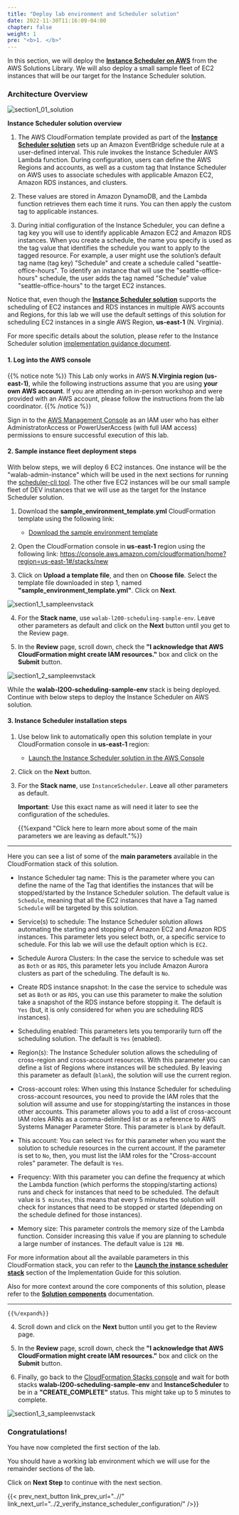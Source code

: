 ```yaml
---
title: "Deploy lab environment and Scheduler solution"
date: 2022-11-30T11:16:09-04:00
chapter: false
weight: 1
pre: "<b>1. </b>"
---
```


In this section, we will deploy the [**Instance Scheduler on AWS**](https://aws.amazon.com/solutions/implementations/instance-scheduler-on-aws/) from the AWS Solutions Library. We will also deploy a small sample fleet of EC2 instances that will be our target for the Instance Scheduler solution.

### Architecture Overview

![section1_01_solution](/Cost/200_EC2_Scheduling_at_Scale/Images/section1_01_solution.png)

**Instance Scheduler solution overview**

1. The AWS CloudFormation template provided as part of the [**Instance Scheduler solution**](https://aws.amazon.com/solutions/implementations/instance-scheduler-on-aws/) sets up an Amazon EventBridge schedule rule at a user-defined interval. This rule invokes the Instance Scheduler AWS Lambda function. During configuration, users can define the AWS Regions and accounts, as well as a custom tag that Instance Scheduler on AWS uses to associate schedules with applicable Amazon EC2, Amazon RDS instances, and clusters.

2. These values are stored in Amazon DynamoDB, and the Lambda function retrieves them each time it runs. You can then apply the custom tag to applicable instances.

3. During initial configuration of the Instance Scheduler, you can define a tag key you will use to identify applicable Amazon EC2 and Amazon RDS instances. When you create a schedule, the name you specify is used as the tag value that identifies the schedule you want to apply to the tagged resource. For example, a user might use the solution’s default tag name (tag key) "Schedule" and create a schedule called "seattle-office-hours". To identify an instance that will use the "seattle-office-hours" schedule, the user adds the tag named "Schedule" value "seattle-office-hours" to the target EC2 instances.

Notice that, even though the [**Instance Scheduler solution**](https://aws.amazon.com/solutions/implementations/instance-scheduler-on-aws/) supports the scheduling of EC2 instances and RDS instances in multiple AWS accounts and Regions, for this lab we will use the default settings of this solution for scheduling EC2 instances in a single AWS Region, **us-east-1** (N. Virginia).

For more specific details about the solution, please refer to the Instance Scheduler solution [implementation guidance document](https://docs.aws.amazon.com/solutions/latest/instance-scheduler-on-aws/solution-overview.html).


#### 1. Log into the AWS console

{{% notice note %}}
This Lab only works in AWS **N.Virginia region (us-east-1)**, while the following instructions assume that you are using **your own AWS account**. If you are attending an in-person workshop and were provided with an AWS account, please follow the instructions from the lab coordinator.
{{% /notice %}}

Sign in to the [AWS Management Console](https://us-east-1.console.aws.amazon.com/console) as an IAM user who has either AdministratorAccess or PowerUserAccess (with full IAM access) permissions to ensure successful execution of this lab.

#### 2. Sample instance fleet deployment steps

With below steps, we will deploy 6 EC2 instances. One instance will be the "walab-admin-instance" which will be used in the next sections for running the [scheduler-cli tool](https://docs.aws.amazon.com/solutions/latest/instance-scheduler-on-aws/scheduler-cli.html). The other five EC2 instances will be our small sample fleet of DEV instances that we will use as the target for the Instance Scheduler solution.

1. Download the **sample_environment_template.yml** CloudFormation template using the following link:

    * [Download the sample environment template](/Cost/200_EC2_Scheduling_at_Scale/Code/sample_environment_template.yml)

2. Open the CloudFormation console in **us-east-1** region using the following link: https://console.aws.amazon.com/cloudformation/home?region=us-east-1#/stacks/new

3. Click on **Upload a template file**, and then on **Choose file**. Select the template file downloaded in step 1, named **"sample_environment_template.yml"**. Click on **Next**.

![section1_1_sampleenvstack](/Cost/200_EC2_Scheduling_at_Scale/Images/section1_1_sampleenvstack.png)

4. For the **Stack name**, use ``walab-l200-scheduling-sample-env``. Leave other parameters as default and click on the **Next** button until you get to the Review page.

5. In the **Review** page, scroll down, check the **"I acknowledge that AWS CloudFormation might create IAM resources."** box and click on the **Submit** button.

![section1_2_sampleenvstack](/Cost/200_EC2_Scheduling_at_Scale/Images/section1_2_sampleenvstack.png)

While the **walab-l200-scheduling-sample-env** stack is being deployed. Continue with below steps to deploy the Instance Scheduler on AWS solution.

#### 3. Instance Scheduler installation steps

1. Use below link to automatically open this solution template in your CloudFormation console in **us-east-1** region:

    * [Launch the Instance Scheduler solution in the AWS Console](https://console.aws.amazon.com/cloudformation/home?region=us-east-1#/stacks/new?templateURL=https:%2F%2Fs3.amazonaws.com%2Fsolutions-reference%2Faws-instance-scheduler%2Flatest%2Faws-instance-scheduler.template)

2. Click on the **Next** button.

3. For the **Stack name**, use ``InstanceScheduler``. Leave all other parameters as default.

    **Important**: Use this exact name as will need it later to see the configuration of the schedules.

    {{%expand "Click here to learn more about some of the main parameters we are leaving as default."%}}

---

Here you can see a list of some of the **main parameters** available in the CloudFormation stack of this solution.

* Instance Scheduler tag name: This is the parameter where you can define the name of the Tag that identifies the instances that will be stopped/started by the Instance Scheduler solution. The default value is ``Schedule``, meaning that all the EC2 instances that have a Tag named ``Schedule`` will be targeted by this solution.

* Service(s) to schedule: The Instance Scheduler solution allows automating the starting and stopping of Amazon EC2 and Amazon RDS instances. This parameter lets you select both, or, a specific service to schedule. For this lab we will use the default option which is ``EC2``.

* Schedule Aurora Clusters: In the case the service to schedule was set as ``Both`` or as ``RDS``, this parameter lets you include Amazon Aurora clusters as part of the scheduling. The default is ``No``.

* Create RDS instance snapshot: In the case the service to schedule was set as ``Both`` or as ``RDS``, you can use this parameter to make the solution take a snapshot of the RDS instance before stopping it. The default is ``Yes`` (but, it is only considered for when you are scheduling RDS instances).

* Scheduling enabled: This parameters lets you temporarily turn off the scheduling solution. The default is ``Yes`` (enabled).

* Region(s): The Instance Scheduler solution allows the scheduling of cross-region and cross-account resources. With this parameter you can define a list of Regions where instances will be scheduled. By leaving this parameter as default (``blank``), the solution will use the current region.

* Cross-account roles: When using this Instance Scheduler for scheduling cross-account resources, you need to provide the IAM roles that the solution will assume and use for stopping/starting the instances in those other accounts. This parameter allows you to add a list of cross-account IAM roles ARNs as a comma-delimited list or as a reference to AWS Systems Manager Parameter Store. This parameter is ``blank`` by default.

* This account: You can select ``Yes`` for this parameter when you want the solution to schedule resources in the current account. If the parameter is set to ``No``, then, you must list the IAM roles for the "Cross-account roles" parameter. The default is ``Yes``.

* Frequency: With this parameter you can define the frequency at which the Lambda function (which performs the stopping/starting actions) runs and check for instances that need to be scheduled. The default value is ``5 minutes``, this means that every 5 minutes the solution will check for instances that need to be stopped or started (depending on the schedule defined for those instances). 

* Memory size: This parameter controls the memory size of the Lambda function. Consider increasing this value if you are planning to schedule a large number of instances. The default value is ``128 MB``.

For more information about all the available parameters in this CloudFormation stack, you can refer to the [**Launch the instance scheduler stack**](https://docs.aws.amazon.com/solutions/latest/instance-scheduler-on-aws/deployment.html#step1) section of the Implementation Guide for this solution.

Also for more context around the core components of this solution, please refer to the [**Solution components**](https://docs.aws.amazon.com/solutions/latest/instance-scheduler-on-aws/components.html) documentation.

---

    {{%/expand%}}

4. Scroll down and click on the **Next** button until you get to the Review page.

5. In the **Review** page, scroll down, check the **"I acknowledge that AWS CloudFormation might create IAM resources."** box and click on the **Submit** button.

6. Finally, go back to the [CloudFormation Stacks console](https://us-east-1.console.aws.amazon.com/cloudformation/home?region=us-east-1#/stacks) and wait for both stacks **walab-l200-scheduling-sample-env** and **InstanceScheduler** to be in a **"CREATE_COMPLETE"** status. This might take up to 5 minutes to complete.

![section1_3_sampleenvstack](/Cost/200_EC2_Scheduling_at_Scale/Images/section1_3_sampleenvstack.png)

### Congratulations! 

You have now completed the first section of the lab.

You should have a working lab environment which we will use for the remainder sections of the lab.

Click on **Next Step** to continue with the next section.

{{< prev_next_button link_prev_url="..//" link_next_url="../2_verify_instance_scheduler_configuration/" />}}


